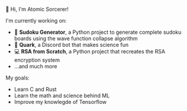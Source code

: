 :wave: Hi, I'm Atomic Sorcerer!

I'm currently working on:
- :game_die: **Sudoku Generator**, a Python project to generate complete sudoku boards using the wave function collapse algorithm
- :telescope: **Quark**, a Discord bot that makes science fun
- :computer: **RSA from Scratch**, a Python project that recreates the RSA encryption system
- ...and much more

My goals:
- Learn C and Rust
- Learn the math and science behind ML
- Improve my knowlegde of Tensorflow
